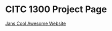 # CITC 1300 Project Page

<a href="intro_to_html/Jans Cool Awesome Website.html">Jans Cool Awesome Website</a>
